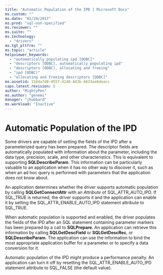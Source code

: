 ```yaml
---
title: "Automatic Population of the IPD | Microsoft Docs"
ms.custom: ""
ms.date: "01/19/2017"
ms.prod: "sql-non-specified"
ms.reviewer: ""
ms.suite: ""
ms.technology: 
  - "drivers"
ms.tgt_pltfrm: ""
ms.topic: "article"
helpviewer_keywords: 
  - "automatically populating ipd [ODBC]"
  - "descriptors [ODBC], automatically populating ipd"
  - "descriptors [ODBC], allocating and freeing"
  - "ipd [ODBC]"
  - "allocating and freeing descriptors [ODBC]"
ms.assetid: 1184a7d8-d557-4140-843b-6633ae6deacc
caps.latest.revision: 5
author: "MightyPen"
ms.author: "genemi"
manager: "jhubbard"
ms.workload: "Inactive"
---
```

# Automatic Population of the IPD
Some drivers are capable of setting the fields of the IPD after a parameterized query has been prepared. The descriptor fields are automatically populated with information about the parameter, including the data type, precision, scale, and other characteristics. This is equivalent to supporting **SQLDescribeParam**. This information can be particularly valuable to an application when it has no other way to discover it, such as when an ad hoc query is performed with parameters that the application does not know about.  
  
 An application determines whether the driver supports automatic population by calling **SQLGetConnectAttr** with an *Attribute* of SQL_ATTR_AUTO_IPD. If SQL_TRUE is returned, the driver supports it and the application can enable it by setting the SQL_ATTR_ENABLE_AUTO_IPD statement attribute to SQL_TRUE.  
  
 When automatic population is supported and enabled, the driver populates the fields of the IPD after an SQL statement containing parameter markers has been prepared by a call to **SQLPrepare**. An application can retrieve this information by calling **SQLGetDescField** or **SQLGetDescRec**, or **SQLDescribeParam**. The application can use the information to bind the most appropriate application buffer for a parameter or to specify a data conversion for it.  
  
 Automatic population of the IPD might produce a performance penalty. An application can turn it off by resetting the SQL_ATTR_ENABLE_AUTO_IPD statement attribute to SQL_FALSE (the default value).
